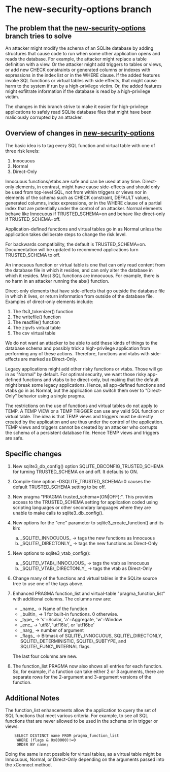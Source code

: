 # The new-security-options branch

## The problem that the [new-security-options](/timeline?r=new-security-options) branch tries to solve

An attacker might modify the schema of an SQLite database by adding
structures that cause code to run when some other application opens and
reads the database.  For example, the attacker might replace a table
definition with a view.  Or the attacker might add triggers to tables
or views, or add new CHECK constraints or generated columns or indexes
with expressions in the index list or in the WHERE clause.  If the
added features invoke SQL functions or virtual tables with side effects,
that might cause harm to the system if run by a high-privilege victim.
Or, the added features might exfiltrate information if the database is
read by a high-privilege victim.

The changes in this branch strive to make it easier for high-privilege
applications to safely read SQLite database files that might have been
maliciously corrupted by an attacker.

## Overview of changes in [new-security-options](/timeline?r=new-security-options)

The basic idea is to tag every SQL function and virtual table with one
of three risk levels:

  1.  Innocuous
  2.  Normal
  3.  Direct-Only

Innocuous functions/vtabs are safe and can be used at any time.
Direct-only elements, in contrast, might have cause side-effects and
should only be used from top-level SQL, not from within triggers or views nor
in elements of the schema such as CHECK constraint, DEFAULT values,
generated columns, index expressions, or in the WHERE clause of a
partial index that are potentially under the control of an attacker.
Normal elements behave like Innocuous if TRUSTED\_SCHEMA=on
and behave like direct-only if TRUSTED\_SCHEMA=off.

Application-defined functions and virtual tables go in as Normal unless
the application takes deliberate steps to change the risk level.

For backwards compatibility, the default is TRUSTED\_SCHEMA=on.  Documentation
will be updated to recommend applications turn TRUSTED\_SCHEMA to off.

An innocuous function or virtual table is one that can only read content
from the database file in which it resides, and can only alter the database
in which it resides.  Most SQL functions are innocuous.  For example, there
is no harm in an attacker running the abs() function.

Direct-only elements that have side-effects that go outside the database file
in which it lives, or return information from outside of the database file.
Examples of direct-only elements include:

  1.  The fts3\_tokenizer() function
  2.  The writefile() function
  3.  The readfile() function
  4.  The zipvfs virtual table
  5.  The csv virtual table

We do not want an attacker to be able to add these kinds of things to
the database schema and possibly trick a high-privilege application
from performing any of these actions.  Therefore, functions and vtabs
with side-effects are marked as Direct-Only.

Legacy applications might add other risky functions or vtabs.  Those will
go in as "Normal" by default.  For optimal security, we want those risky
app-defined functions and vtabs to be direct-only, but making that the
default might break some legacy applications.  Hence, all app-defined
functions and vtabs go in as Normal, but the application can switch them
over to "Direct-Only" behavior using a single pragma.

The restrictions on the use of functions and virtual tables do not apply
to TEMP.  A TEMP VIEW or a TEMP TRIGGER can use any valid SQL function
or virtual table.  The idea is that TEMP views and triggers must be
directly created by the application and are thus under the control of the
application.  TEMP views and triggers cannot be created by an attacker who
corrupts the schema of a persistent database file.  Hence TEMP views and
triggers are safe.

## Specific changes

  1.  New sqlite3\_db\_config() option SQLITE\_DBCONFIG\_TRUSTED\_SCHEMA for
      turning TRUSTED\_SCHEMA on and off.  It defaults to ON.

  2.  Compile-time option -DSQLITE\_TRUSTED\_SCHEMA=0 causes the default
      TRUSTED\_SCHEMA setting to be off.

  3.  New pragma "PRAGMA trusted\_schema=(ON\|OFF);".  This provides access
      to the TRUSTED_SCHEMA setting for application coded using scripting
      languages or other secondary languages where they are unable to make
      calls to sqlite3\_db\_config().

  4.  New options for the "enc" parameter to sqlite3\_create\_function() and
      its kin:
      <ol type="a">
      <li>  _SQLITE\_INNOCUOUS_  &rarr; tags the new functions as Innocuous
      <li>  _SQLITE\_DIRECTONLY_ &rarr; tags the new functions as Direct-Only
      </ol>

  5.  New options to sqlite3\_vtab\_config():
      <ol type="a">
      <li>  _SQLITE\_VTAB\_INNOCUOUS_   &rarr; tags the vtab as Innocuous
      <li>  _SQLITE\_VTAB\_DIRECTONLY_  &rarr; tags the vtab as Direct-Only
      </ol>

  6.  Change many of the functions and virtual tables in the SQLite source
      tree to use one of the tags above.

  7.  Enhanced PRAGMA function\_list and virtual-table "pragma\_function\_list"
      with additional columns.  The columns now are:
      <ul>
      <li> _name_      &rarr;  Name of the function
      <li> _builtin_   &rarr;  1 for built-in functions.  0 otherwise.
      <li> _type_      &rarr;  's'=Scalar, 'a'=Aggregate, 'w'=Window
      <li> _enc_       &rarr;  'utf8', 'utf16le', or 'utf16be'
      <li> _narg_      &rarr;  number of argument
      <li> _flags_     &rarr;  Bitmask of SQLITE\_INNOCUOUS, SQLITE\_DIRECTONLY,
                               SQLITE\_DETERMINISTIC, SQLITE\_SUBTYPE, and
                               SQLITE\_FUNC\_INTERNAL flags.
      </ul>
      <p>The last four columns are new.

  8.  The function\_list PRAGMA now also shows all entries for each function.
      So, for example, if a function can take either 2 or 3 arguments,
      there are separate rows for the 2-argument and 3-argument versions of
      the function.

## Additional Notes

The function_list enhancements allow the application to query the set
of SQL functions that meet various criteria.  For example, to see all
SQL functions that are never allowed to be used in the schema or in
trigger or views:

~~~
    SELECT DISTINCT name FROM pragma_function_list
     WHERE (flags & 0x80000)!=0
     ORDER BY name;
~~~

Doing the same is not possible for virtual tables, as a virtual table
might be Innocuous, Normal, or Direct-Only depending on the arguments
passed into the xConnect method.
